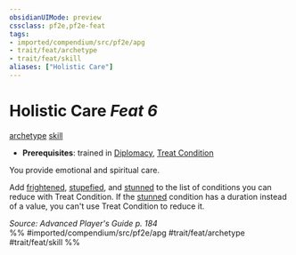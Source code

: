 ```yaml
---
obsidianUIMode: preview
cssclass: pf2e,pf2e-feat
tags:
- imported/compendium/src/pf2e/apg
- trait/feat/archetype
- trait/feat/skill
aliases: ["Holistic Care"]
---
```

# Holistic Care  *Feat 6*  
[archetype](archetype.md)  [skill](skill.md)  

- **Prerequisites**: trained in [Diplomacy](../skills.md#Diplomacy), [Treat Condition](treat-condition-apg.md)

You provide emotional and spiritual care.

Add [frightened](conditions.md#Frightened), [stupefied](conditions.md#Stupefied), and [stunned](conditions.md#Stunned) to the list of conditions you can reduce with Treat Condition. If the [stunned](conditions.md#Stunned) condition has a duration instead of a value, you can't use Treat Condition to reduce it.

*Source: Advanced Player's Guide p. 184*  
%% #imported/compendium/src/pf2e/apg #trait/feat/archetype #trait/feat/skill %%